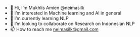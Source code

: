 - 👋 Hi, I’m Mukhlis Amien @neimasilk 
- 👀 I’m interested in Machine learning and AI in general
- 🌱 I’m currently learning NLP
- 💞️ I’m looking to collaborate on Research on Indonesian NLP
- 📫 How to reach me neimasilk@gmail.com

<!---
neimasilk/neimasilk is a ✨ special ✨ repository because its `README.md` (this file) appears on your GitHub profile.
You can click the Preview link to take a look at your changes.
--->
